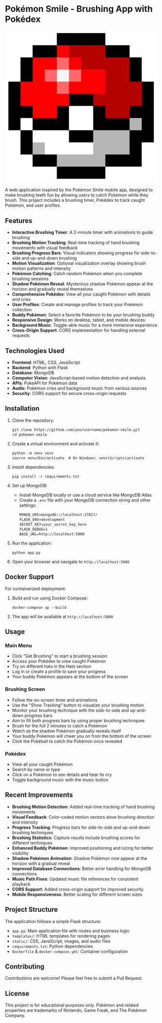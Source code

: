 # Pokémon Smile - Brushing App with Pokédex

![Pokémon Smile Logo](static/favicon.png)

A web application inspired by the Pokémon Smile mobile app, designed to make brushing teeth fun by allowing users to catch Pokémon while they brush. This project includes a brushing timer, Pokédex to track caught Pokémon, and user profiles.

## Features

- **Interactive Brushing Timer**: A 2-minute timer with animations to guide brushing
- **Brushing Motion Tracking**: Real-time tracking of hand brushing movements with visual feedback
- **Brushing Progress Bars**: Visual indicators showing progress for side-to-side and up-and-down brushing
- **Motion Visualization**: Optional visualization overlay showing brush motion patterns and intensity
- **Pokémon Catching**: Catch random Pokémon when you complete brushing sessions
- **Shadow Pokémon Reveal**: Mysterious shadow Pokémon appear at the horizon and gradually reveal themselves
- **Comprehensive Pokédex**: View all your caught Pokémon with details and cries
- **User Profiles**: Create and manage profiles to track your Pokémon collection
- **Buddy Pokémon**: Select a favorite Pokémon to be your brushing buddy
- **Responsive Design**: Works on desktop, tablet, and mobile devices
- **Background Music**: Toggle-able music for a more immersive experience
- **Cross-Origin Support**: CORS implementation for handling external requests

## Technologies Used

- **Frontend**: HTML, CSS, JavaScript
- **Backend**: Python with Flask
- **Database**: MongoDB
- **Computer Vision**: JavaScript-based motion detection and analysis
- **APIs**: PokeAPI for Pokémon data
- **Audio**: Pokémon cries and background music from various sources
- **Security**: CORS support for secure cross-origin requests

## Installation

1. Clone the repository:
   ```
   git clone https://github.com/yourusername/pokemon-smile.git
   cd pokemon-smile
   ```

2. Create a virtual environment and activate it:
   ```
   python -m venv venv
   source venv/bin/activate  # On Windows: venv\Scripts\activate
   ```

3. Install dependencies:
   ```
   pip install -r requirements.txt
   ```

4. Set up MongoDB:
   - Install MongoDB locally or use a cloud service like MongoDB Atlas
   - Create a `.env` file with your MongoDB connection string and other settings:
     ```
     MONGO_URI=mongodb://localhost:27017/
     FLASK_ENV=development
     SECRET_KEY=your_secret_key_here
     FLASK_DEBUG=1
     BASE_URL=http://localhost:5000
     ```

5. Run the application:
   ```
   python app.py
   ```

6. Open your browser and navigate to `http://localhost:5000`

## Docker Support

For containerized deployment:

1. Build and run using Docker Compose:
   ```
   docker-compose up --build
   ```

2. The app will be available at `http://localhost:5000`

## Usage

### Main Menu
- Click "Get Brushing" to start a brushing session
- Access your Pokédex to view caught Pokémon
- Try on different hats in the Hats section
- Log in or create a profile to save your progress
- Your buddy Pokémon appears at the bottom of the screen

### Brushing Screen
- Follow the on-screen timer and animations
- Use the "Show Tracking" button to visualize your brushing motion
- Monitor your brushing technique with the side-to-side and up-and-down progress bars
- Aim to fill both progress bars by using proper brushing techniques
- Brush for the full 2 minutes to catch a Pokémon
- Watch as the shadow Pokémon gradually reveals itself
- Your buddy Pokémon will cheer you on from the bottom of the screen
- Click the Pokéball to catch the Pokémon once revealed

### Pokédex
- View all your caught Pokémon
- Search by name or type
- Click on a Pokémon to see details and hear its cry
- Toggle background music with the music button

## Recent Improvements

- **Brushing Motion Detection**: Added real-time tracking of hand brushing movements
- **Visual Feedback**: Color-coded motion vectors show brushing direction and intensity
- **Progress Tracking**: Progress bars for side-to-side and up-and-down brushing techniques
- **Brushing Statistics**: Capture results include brushing scores for different techniques
- **Enhanced Buddy Pokémon**: Improved positioning and sizing for better visibility
- **Shadow Pokémon Animation**: Shadow Pokémon now appear at the horizon with a gradual reveal
- **Improved Database Connections**: Better error handling for MongoDB connections
- **Music Path Fixes**: Updated music file references for consistent playback
- **CORS Support**: Added cross-origin support for improved security
- **Mobile Responsiveness**: Better scaling for different screen sizes

## Project Structure

The application follows a simple Flask structure:
- `app.py`: Main application file with routes and business logic
- `templates/`: HTML templates for rendering pages
- `static/`: CSS, JavaScript, images, and audio files
- `requirements.txt`: Python dependencies
- `Dockerfile` & `docker-compose.yml`: Container configuration

## Contributing

Contributions are welcome! Please feel free to submit a Pull Request.

## License

This project is for educational purposes only. Pokémon and related properties are trademarks of Nintendo, Game Freak, and The Pokémon Company.
